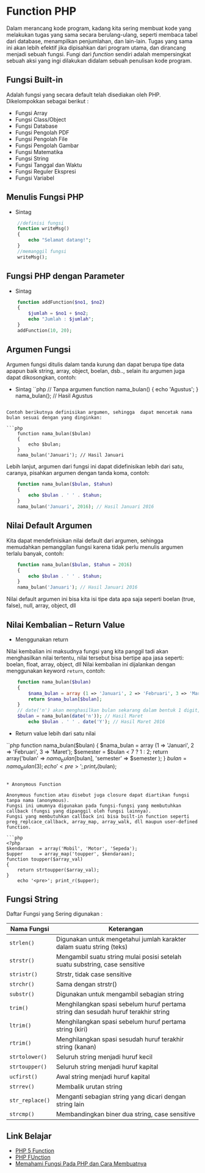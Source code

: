 # Function PHP
Dalam merancang kode program, kadang kita sering membuat kode yang melakukan tugas yang sama secara berulang-ulang, seperti membaca tabel dari database, menampilkan penjumlahan, dan lain-lain.
Tugas yang sama ini akan lebih efektif jika dipisahkan dari program utama, dan dirancang menjadi sebuah fungsi.
Fungi dari _function_ sendiri adalah mempersingkat sebuah aksi yang ingi dilakukan didalam sebuah penulisan kode program.


## Fungsi Built-in

Adalah fungsi yang secara default telah disediakan oleh PHP. Dikelompokkan sebagai berikut :
* Fungsi Array
* Fungsi Class/Object
* Fungsi Database
* Fungsi Pengolah PDF
* Fungsi Pengolah File
* Fungsi Pengolah Gambar
* Fungsi Matematika
* Fungsi String
* Fungsi Tanggal dan Waktu
* Fungsi Reguler Ekspresi
* Fungsi Variabel


## Menulis Fungsi PHP

* Sintag
```php
    //definisi fungsi
    function writeMsg()
    {
        echo "Selamat datang!";
    }
    //memanggil fungsi
    writeMsg();
```

## Fungsi PHP dengan Parameter

* Sintag
```php
    function addFunction($no1, $no2)
    {
        $jumlah = $no1 + $no2;
        echo "Jumlah : $jumlah";
    }
    addFunction(10, 20);
```

## Argumen Fungsi

Argumen fungsi ditulis dalam tanda kurung dan dapat berupa tipe data apapun baik string, array, object, boelan, dsb.., selain itu argumen juga dapat dikosongkan, 
contoh:

* Sintag
``php
    // Tanpa argumen
    function nama_bulan() 
    {
        echo 'Agustus';
    }
    nama_bulan(); // Hasil Agustus
```

Contoh berikutnya definisikan argumen, sehingga  dapat mencetak nama bulan sesuai dengan yang dinginkan:

```php
    function nama_bulan($bulan) 
    {
        echo $bulan;
    }
    nama_bulan('Januari'); // Hasil Januari
```
Lebih lanjut, argumen dari fungsi ini dapat didefinisikan lebih dari satu, caranya, pisahkan argumen dengan tanda koma, contoh:

```php
    function nama_bulan($bulan, $tahun) 
    {
        echo $bulan . ' ' . $tahun;
    }
    nama_bulan('Januari', 2016); // Hasil Januari 2016
```

## Nilai Default Argumen

Kita dapat mendefinisikan nilai default dari argumen, sehingga memudahkan pemanggilan fungsi karena tidak perlu menulis argumen terlalu banyak, contoh:

```php
    function nama_bulan($bulan, $tahun = 2016) 
    {
        echo $bulan . ' ' . $tahun;
    }
    nama_bulan('Januari'); // Hasil Januari 2016
```
Nilai default argumen ini bisa kita isi tipe data apa saja seperti boelan (true, false), null, array, object, dll

## Nilai Kembalian – Return Value

* Menggunakan return

Nilai kembalian ini maksudnya fungsi yang kita panggil tadi akan menghasilkan nilai tertentu, nilai tersebut bisa bertipe apa jasa seperti: boelan, float, array, object, dll
Nilai kembalian ini dijalankan dengan menggunakan keyword `return`, contoh:

```php
    function nama_bulan($bulan) 
    {
        $nama_bulan = array (1 => 'Januari', 2 => 'Februari', 3 => 'Maret');
        return $nama_bulan[$bulan];
    }
    // date('n') akan menghasilkan bulan sekarang dalam bentuk 1 digit, misal 3 untuk Januari
    $bulan = nama_bulan(date('n')); // Hasil Maret 
        echo $bulan . ' ' . date('Y'); // Hasil Maret 2016
```

* Return value lebih dari satu nilai

``php
    function nama_bulan($bulan) 
    {
        $nama_bulan = array (1 => 'Januari', 2 => 'Februari', 3 => 'Maret');
        $semester   = $bulan < 7 ? 1 : 2;
        return array('bulan' => $nama_bulan[$bulan],
                    'semester' => $semester
                );
    }
    $bulan = nama_bulan(3);
        echo '<pre>'; print_r($bulan);
```

* Anonymous Function

Anonymous function atau disebut juga closure dapat diartikan fungsi tanpa nama (anonymous). 
Fungsi ini umumnya digunakan pada fungsi-fungsi yang membutuhkan callback (fungsi yang dipanggil oleh fungsi lainnya).
Fungsi yang membutuhkan callback ini bisa built-in function seperti preg_replcace_callback, array_map, array_walk, dll maupun user-defined function.

```php
<?php
$kendaraan  = array('Mobil', 'Motor', 'Sepeda');
$upper      = array_map('toupper', $kendaraan);
function toupper($array_val) 
{
    return strtoupper($array_val);
}
    echo '<pre>'; print_r($upper);
```

## Fungsi String

Daftar Fungsi yang Sering digunakan :

Nama Fungsi | Keterangan
----------- | ----------
`strlen()` | Digunakan untuk mengetahui jumlah karakter dalam suatu string (teks)
`strstr()` | Mengambil suatu string mulai posisi setelah suatu substring, case sensitive
`stristr()` | Strstr, tidak case sensitive
`strchr()` | Sama dengan strstr()
`substr()` | Digunakan untuk mengambil sebagian string
`trim()` | Menghilangkan spasi sebelum huruf pertama string dan sesudah huruf terakhir string
`ltrim()` | Menghilangkan spasi sebelum huruf pertama string (kiri)
`rtrim()` | Menghilangkan spasi sesudah huruf  terakhir string (kanan)
`strtolower()`| Seluruh string menjadi huruf kecil
`strtoupper()` | Seluruh string menjadi huruf kapital
`ucfirst()` | Awal string menjadi huruf kapital
`strrev()` | Membalik urutan string
`str_replace()` | Menganti sebagian string yang dicari dengan string lain
`strcmp()` | Membandingkan biner dua string, case sensitive

## Link Belajar

* [PHP 5 Function](https://www.w3schools.com/php/php_functions.asp)
* [PHP FUnction](https://www.tutorialspoint.com/php/php_functions.htm)
* [Memahami Fungsi Pada PHP dan Cara Membuatnya](http://jagowebdev.com/memahami-dan-membuat-fungsi-pada-php/)
